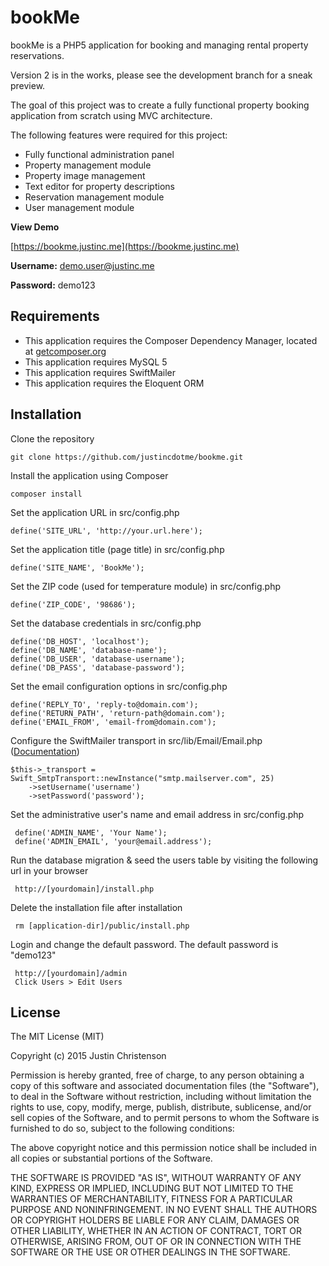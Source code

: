 # bookMe
 bookMe is a PHP5 application for booking and managing rental property reservations. 
 
 Version 2 is in the works, please see the development branch for a sneak preview.
 
 The goal of this project was to create a fully functional property booking application from scratch using MVC architecture.
 
 The following features were required for this project:
 
  - Fully functional administration panel
  - Property management module
  - Property image management
  - Text editor for property descriptions
  - Reservation management module
  - User management module
  
 **View Demo**
 
 [https://bookme.justinc.me](https://bookme.justinc.me)
 
 **Username:** demo.user@justinc.me
 
 **Password:** demo123
 
 

## Requirements
 - This application requires the Composer Dependency Manager, located at [getcomposer.org](https://getcomposer.org/)
 - This application requires MySQL 5
 - This application requires SwiftMailer
 - This application requires the Eloquent ORM

## Installation

 Clone the repository
 
    git clone https://github.com/justincdotme/bookme.git

 Install the application using Composer
 
    composer install

 Set the application URL in src/config.php
 
    define('SITE_URL', 'http://your.url.here');
    
 Set the application title (page title) in src/config.php
    
    define('SITE_NAME', 'BookMe');
    
 Set the ZIP code (used for temperature module) in src/config.php
    
    define('ZIP_CODE', '98686');
    
 Set the database credentials in src/config.php
    
    define('DB_HOST', 'localhost');
    define('DB_NAME', 'database-name');
    define('DB_USER', 'database-username');
    define('DB_PASS', 'database-password');
      
 Set the email configuration options in src/config.php
    
    define('REPLY_TO', 'reply-to@domain.com');
    define('RETURN_PATH', 'return-path@domain.com');
    define('EMAIL_FROM', 'email-from@domain.com');
    
 Configure the SwiftMailer transport in src/lib/Email/Email.php ([Documentation](http://swiftmailer.org/docs/sending.html))
  
    $this->_transport = Swift_SmtpTransport::newInstance("smtp.mailserver.com", 25)
        ->setUsername('username')
        ->setPassword('password');
      
 Set the administrative user's name and email address in src/config.php
  
     define('ADMIN_NAME', 'Your Name');
     define('ADMIN_EMAIL', 'your@email.address');
     
 Run the database migration & seed the users table by visiting the following url in your browser
   
     http://[yourdomain]/install.php
   
 Delete the installation file after installation
 
     rm [application-dir]/public/install.php
 
 Login and change the default password. The default password is "demo123"
 
     http://[yourdomain]/admin
     Click Users > Edit Users
     

## License

 The MIT License (MIT)
 
 Copyright (c) 2015 Justin Christenson
 
 Permission is hereby granted, free of charge, to any person obtaining a copy
 of this software and associated documentation files (the "Software"), to deal
 in the Software without restriction, including without limitation the rights
 to use, copy, modify, merge, publish, distribute, sublicense, and/or sell
 copies of the Software, and to permit persons to whom the Software is
 furnished to do so, subject to the following conditions:
 
 The above copyright notice and this permission notice shall be included in
 all copies or substantial portions of the Software.
 
 THE SOFTWARE IS PROVIDED "AS IS", WITHOUT WARRANTY OF ANY KIND, EXPRESS OR
 IMPLIED, INCLUDING BUT NOT LIMITED TO THE WARRANTIES OF MERCHANTABILITY,
 FITNESS FOR A PARTICULAR PURPOSE AND NONINFRINGEMENT. IN NO EVENT SHALL THE
 AUTHORS OR COPYRIGHT HOLDERS BE LIABLE FOR ANY CLAIM, DAMAGES OR OTHER
 LIABILITY, WHETHER IN AN ACTION OF CONTRACT, TORT OR OTHERWISE, ARISING FROM,
 OUT OF OR IN CONNECTION WITH THE SOFTWARE OR THE USE OR OTHER DEALINGS IN
 THE SOFTWARE.
